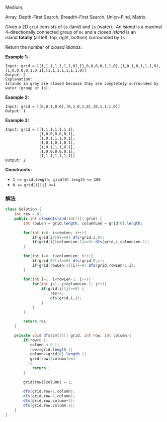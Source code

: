 Medium,  

Array, Depth-First Search, Breadth-First Search, Union-Find, Matrix.

Given a 2D `grid` consists of `0s` (land) and `1s` (water).  An *island* is a maximal 4-directionally connected group of `0s` and a *closed island* is an island **totally** (all left, top, right, bottom) surrounded by `1s.`

Return the number of *closed islands*.

**Example 1:**

```
Input: grid = [[1,1,1,1,1,1,1,0],[1,0,0,0,0,1,1,0],[1,0,1,0,1,1,1,0],[1,0,0,0,0,1,0,1],[1,1,1,1,1,1,1,0]]
Output: 2
Explanation:
Islands in gray are closed because they are completely surrounded by water (group of 1s).
```

**Example 2:**


```
Input: grid = [[0,0,1,0,0],[0,1,0,1,0],[0,1,1,1,0]]
Output: 1

```

**Example 3:**

```
Input: grid = [[1,1,1,1,1,1,1],
               [1,0,0,0,0,0,1],
               [1,0,1,1,1,0,1],
               [1,0,1,0,1,0,1],
               [1,0,1,1,1,0,1],
               [1,0,0,0,0,0,1],
               [1,1,1,1,1,1,1]]
Output: 2

```

**Constraints:**

- `1 <= grid.length, grid[0].length <= 100`
- `0 <= grid[i][j] <=1`

### 解法

```java
class Solution {
    int res = 0;
    public int closedIsland(int[][] grid) {
        int rowLen = grid.length, columnLen = grid[0].length;
        
        for(int i=0; i<rowLen; i++){
            if(grid[i][0]==0) dfs(grid,i,0);
            if(grid[i][columnLen-1]==0) dfs(grid,i,columnLen-1);
        }
        
        for(int i=0; i<columnLen; i++){
            if(grid[0][i]==0) dfs(grid,0,i);
            if(grid[rowLen-1][i]==0) dfs(grid,rowLen-1,i);
        }
        
        for(int i=1; i<rowLen-1; i++){
            for(int j=1; j<columnLen-1; j++){
                if(grid[i][j]==0) {
                    res++;
                    dfs(grid,i,j);
                }
            }
        }
        
        return res;
    }
    
    private void dfs(int[][] grid, int row, int column){
        if(row<0 || 
           column < 0 || 
           row>=grid.length || 
           column>=grid[0].length || 
           grid[row][column]==1
          ){
            return ;
        }
        
        grid[row][column] = 1;
        
        dfs(grid,row+1,column);
        dfs(grid,row-1,column);
        dfs(grid,row,column+1);
        dfs(grid,row,column-1);
    }
}
```